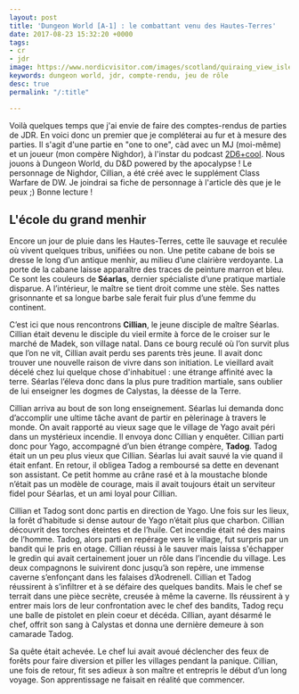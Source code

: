 ```yaml
---
layout: post
title: 'Dungeon World [A-1] : le combattant venu des Hautes-Terres'
date: 2017-08-23 15:32:20 +0000
tags:
- cr
- jdr
image: https://www.nordicvisitor.com/images/scotland/quiraing_view_isle_of_skye_scotland_highlands.jpg
keywords: dungeon world, jdr, compte-rendu, jeu de rôle
desc: true
permalink: "/:title"

---
```

Voilà quelques temps que j'ai envie de faire des comptes-rendus de parties de JDR. En voici donc un premier que je compléterai au fur et à mesure des parties. Il s'agit d'une partie en "one to one", càd avec un MJ (moi-même) et un joueur (mon compère Nighdor), à l'instar du podcast [2D6+cool](http://2d6pluscool.ovh/index.php/tag/dungeon-world/). Nous jouons à Dungeon World, du D&D powered by the apocalypse ! Le personnage de Nighdor, Cillian, a été créé avec le supplément Class Warfare de DW. Je joindrai sa fiche de personnage à l'article dès que je le peux ;) Bonne lecture !

## L'école du grand menhir
Encore un jour de pluie dans les Hautes-Terres, cette île sauvage et reculée où vivent quelques tribus, unifiées ou non. Une petite cabane de bois se dresse le long d’un antique menhir, au milieu d’une clairière verdoyante. La porte de la cabane laisse apparaître des traces de peinture marron et bleu. Ce sont les couleurs de **Séarlas**, dernier spécialiste d’une pratique martiale disparue. A l’intérieur, le maître se tient droit comme une stèle. Ses nattes grisonnante et sa longue barbe sale ferait fuir plus d’une femme du continent.

C’est ici que nous rencontrons **Cillian**, le jeune disciple de maître Séarlas. Cillian était devenu le disciple du vieil ermite à force de le croiser sur le marché de Madek, son village natal. Dans ce bourg reculé où l’on survit plus que l’on ne vit, Cillian avait perdu ses parents très jeune. Il avait donc trouver une nouvelle raison de vivre dans son initiation. Le vieillard avait décelé chez lui quelque chose d'inhabituel : une étrange affinité avec la terre. Séarlas l’éleva donc dans la plus pure tradition martiale, sans oublier de lui enseigner les dogmes de Calystas, la déesse de la Terre.

Cillian arriva au bout de son long enseignement. Séarlas lui demanda donc d’accomplir une ultime tâche avant de partir en pèlerinage à travers le monde. On avait rapporté au vieux sage que le village de Yago avait péri dans un mystérieux incendie. Il envoya donc Cillian y enquêter. Cillian parti donc pour Yago, accompagné d’un bien étrange compère, **Tadog**. Tadog était un un peu plus vieux que Cillian. Séarlas lui avait sauvé la vie quand il était enfant. En retour, il obligea Tadog a remboursé sa dette en devenant son assistant. Ce petit homme au crâne rasé et à la moustache blonde n’était pas un modèle de courage, mais il avait toujours était un serviteur fidel pour Séarlas, et un ami loyal pour Cillian.

Cillian et Tadog sont donc partis en direction de Yago. Une fois sur les lieux, la forêt d’habitude si dense autour de Yago n’était plus que charbon. Cillian découvrit des torches éteintes et de l’huile. Cet incendie était né des mains de l’homme. Tadog, alors parti en repérage vers le village, fut surpris par un bandit qui le pris en otage. Cillian réussi à le sauver mais laissa s'échapper le gredin qui avait certainement jouer un rôle dans l’incendie du village. Les deux compagnons le suivirent donc jusqu’à son repère, une immense caverne s’enfonçant dans les falaises d’Aodrenell. Cillian et Tadog réussirent à s’infiltrer et à se défaire des quelques bandits. Mais le chef se terrait dans une pièce secrète, creusée à même la caverne. Ils réussirent à y entrer mais lors de leur confrontation avec le chef des bandits, Tadog reçu une balle de pistolet en plein coeur et décéda. Cillian, ayant désarmé le chef, offrit son sang à Calystas et donna une dernière demeure à son camarade Tadog.

Sa quête était achevée. Le chef lui avait avoué déclencher des feux de forêts pour faire diversion et piller les villages pendant la panique. Cillian, une fois de retour, fit ses adieux à son maître et entrepris le début d’un long voyage. Son apprentissage ne faisait en réalité que commencer.